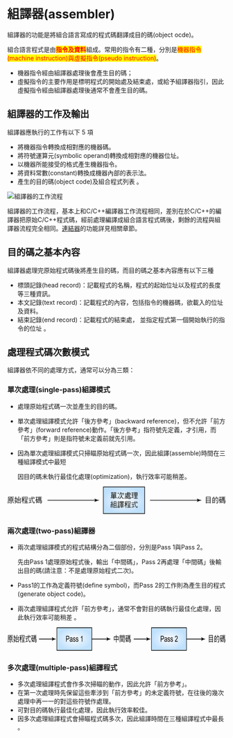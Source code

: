 # 組譯器(assembler)

組譯器的功能是將組合語言寫成的程式碼翻譯成目的碼(object ocde)。

組合語言程式是由<mark style="color:red;">**指令及資料**</mark>組成。常用的指令有二種，分別是<mark style="color:red;">機器指令(machine instruction)與虛擬指令(pseudo instruction)</mark>。

* 機器指令經由組譯器處理後會產生目的碼；
* 虛擬指令的主要作用是標明程式的開始處及結束處，或給予組譯器指引，因此虛擬指令經由組譯器處理後通常不會產生目的碼。

## 組譯器的工作及輸出

組譯器應執行的工作有以下 5 項

* 將機器指令轉換成相對應的機器碼。
* 將符號運算元(symbolic operand)轉換成相對應的機器位址。
* 以機器所能接受的格式產生機器指令。
* 將資料常數(constant)轉換成機器內部的表示法。
* 產生的目的碼(object code)及組合程式列表 。

![組譯器的工作流程](../.gitbook/assets/assembler\_workflow-min.png)

組譯器的工作流程，基本上和C/C++編譯器工作流程相同，差別在於C/C++的編譯器把原始C/C++程式碼，經前處理編譯成組合語言程式碼後，剩餘的流程與組譯器流程完全相同。[連結器](linker/)的功能詳見相關章節。

## 目的碼之基本內容&#x20;

組譯器處理完原始程式碼後將產生目的碼，而目的碼之基本內容應有以下三種

* 標頭記錄(head record)：記載程式的名稱，程式的起始位址以及程式的長度等三種資訊。
* 本文記錄(text record)：記載程式的內容，包括指令的機器碼，欲載入的位址及資料。
* 結束記錄(end record)：記載程式的結束處， 並指定程式第一個開始執行的指令的位址 。



## 處理程式碼次數模式

組譯器依不同的處理方式，通常可以分為三類：

### 單次處理(single-pass)組譯模式

* 處理原始程式碼一次並產生的目的碼。
* 單次處理組譯模式允許「後方參考」(backward reference)，但不允許「前方參考」(forward reference)動作。「後方參考」指符號先定義，才引用，而「前方參考」則是指符號未定義前就先引用。
*   因為單次處理組譯模式只掃瞄原始程式碼一次，因此組譯(assemble)時間在三種組譯模式中最短

    因目的碼未執行最佳化處理(optimization)，執行效率可能稍差。

![單次處理組譯模式](../.gitbook/assets/single-pass-assembler.png)

### &#xD;兩次處理(two-pass)組譯器

*   兩次處理組譯模式的程式結構分為二個部份，分別是Pass 1與Pass 2。

    先由Pass 1處理原始程式後，輸出「中間碼」，Pass 2再處理「中間碼」後輸出目的碼(請注意：不是處理原始程式二次)。
* Pass1的工作為定義符號(define symbol)，而Pass 2的工作則為產生目的程式(generate object code)。
* 兩次處理組譯程式允許「前方參考」，通常不會對目的碼執行最佳化處理，因此執行效率可能稍差&#x20;
  。



![兩次處理組譯模式](../.gitbook/assets/two-pass-assembler.png)

### 多次處理(multiple-pass)組譯程式 &#xD;

* 多次處理組譯程式會作多次掃瞄的動作，因此允許「前方參考」。
* 在第一次處理時先保留這些牽涉到「前方參考」的未定義符號，在往後的幾次處理中再一一的對這些符號作處理。
* 可對目的碼執行最佳化處理，因此執行效率較佳。
* 因多次處理組譯程式會掃瞄程式碼多次，因此組譯時間在三種組譯程式中最長 。



